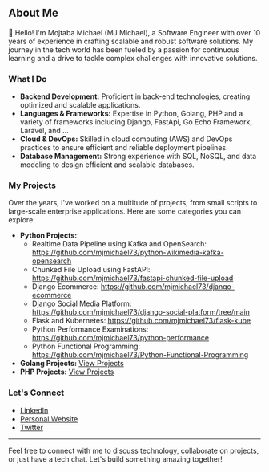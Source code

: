 ## About Me

👋 Hello! I'm Mojtaba Michael (MJ Michael), a Software Engineer with over 10 years of experience in crafting scalable and robust software solutions. My journey in the tech world has been fueled by a passion for continuous learning and a drive to tackle complex challenges with innovative solutions.

### What I Do
- **Backend Development:** Proficient in back-end technologies, creating optimized and scalable applications.
- **Languages & Frameworks:** Expertise in Python, Golang, PHP  and a variety of frameworks including Django, FastApi, Go Echo Framework, Laravel, and ...
- **Cloud & DevOps:** Skilled in cloud computing (AWS) and DevOps practices to ensure efficient and reliable deployment pipelines.
- **Database Management:** Strong experience with SQL, NoSQL, and data modeling to design efficient and scalable databases.

### My Projects
Over the years, I've worked on a multitude of projects, from small scripts to large-scale enterprise applications. Here are some categories you can explore:

- **Python Projects:**:
  - Realtime Data Pipeline using Kafka and OpenSearch: https://github.com/mjmichael73/python-wikimedia-kafka-opensearch
  - Chunked File Upload using FastAPI: https://github.com/mjmichael73/fastapi-chunked-file-upload
  - Django Ecommerce: https://github.com/mjmichael73/django-ecommerce
  - Django Social Media Platform: https://github.com/mjmichael73/django-social-platform/tree/main
  - Flask and Kubernetes: https://github.com/mjmichael73/flask-kube
  - Python Performance Examinations: https://github.com/mjmichael73/python-performance
  - Python Functional Programming: https://github.com/mjmichael73/Python-Functional-Programming
- **Golang Projects:** [View Projects](https://github.com/mjmichael73?tab=repositories&q=&type=&language=golang)
- **PHP Projects:** [View Projects](https://github.com/mjmichael73?tab=repositories&q=&type=&language=php)

### Let's Connect
- [LinkedIn](https://www.linkedin.com/in/yourprofile/)
- [Personal Website](https://www.yourwebsite.com/)
- [Twitter](https://twitter.com/yourprofile)

---

Feel free to connect with me to discuss technology, collaborate on projects, or just have a tech chat. Let's build something amazing together!

